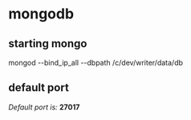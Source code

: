 # mongodb

## starting mongo

mongod --bind_ip_all --dbpath /c/dev/writer/data/db


## default port
*Default port is:* **27017**
